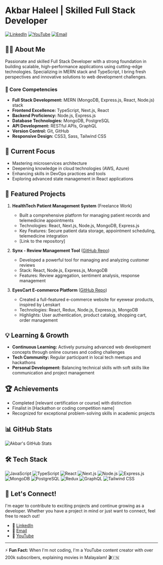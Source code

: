 # Akbar Haleel | Skilled Full Stack Developer

[![LinkedIn](https://img.shields.io/badge/-LinkedIn-0077B5?style=flat&logo=linkedin&logoColor=white)](https://www.linkedin.com/in/akbar-haleel-90b126281/)
[![YouTube](https://img.shields.io/badge/-YouTube-FF0000?style=flat&logo=youtube&logoColor=white)](https://www.youtube.com/@A3_series)
[![Email](https://img.shields.io/badge/-Email-D14836?style=flat&logo=gmail&logoColor=white)](mailto:akbarhaleel508@gmail.com)

## 👨‍💻 About Me

Passionate and skilled Full Stack Developer with a strong foundation in building scalable, high-performance applications using cutting-edge technologies. Specializing in MERN stack and TypeScript, I bring fresh perspectives and innovative solutions to web development challenges.

### 🔧 Core Competencies

- **Full Stack Development:** MERN (MongoDB, Express.js, React, Node.js) stack
- **Frontend Excellence:** TypeScript, Next.js, React
- **Backend Proficiency:** Node.js, Express.js
- **Database Technologies:** MongoDB, PostgreSQL
- **API Development:** RESTful APIs, GraphQL
- **Version Control:** Git, GitHub
- **Responsive Design:** CSS3, Sass, Tailwind CSS

## 🚀 Current Focus

- Mastering microservices architecture
- Deepening knowledge in cloud technologies (AWS, Azure)
- Enhancing skills in DevOps practices and tools
- Exploring advanced state management in React applications

## 🌟 Featured Projects

1. **HealthTech Patient Management System** (Freelance Work)
   - Built a comprehensive platform for managing patient records and telemedicine appointments
   - Technologies: React, Next.js, Node.js, MongoDB, Express.js
   - Key Features: Secure patient data storage, appointment scheduling, telemedicine integration
   - [Link to the repository]

2. **Synx - Review Management Tool** ([GitHub Repo](https://github.com/Akbarhaleel1/Synx))
   - Developed a powerful tool for managing and analyzing customer reviews
   - Stack: React, Node.js, Express.js, MongoDB
   - Features: Review aggregation, sentiment analysis, response management

3. **EyesCart E-commerce Platform** ([GitHub Repo](https://github.com/Akbarhaleel1/ecommerce-eyescart))
   - Created a full-featured e-commerce website for eyewear products, inspired by Lenskart
   - Technologies: React, Redux, Node.js, Express.js, MongoDB
   - Highlights: User authentication, product catalog, shopping cart, order management

## 💡 Learning & Growth

- **Continuous Learning:** Actively pursuing advanced web development concepts through online courses and coding challenges
- **Tech Community:** Regular participant in local tech meetups and hackathons
- **Personal Development:** Balancing technical skills with soft skills like communication and project management

## 🏆 Achievements

- Completed [relevant certification or course] with distinction
- Finalist in [Hackathon or coding competition name]
- Recognized for exceptional problem-solving skills in academic projects

## 📊 GitHub Stats

![Akbar's GitHub Stats](https://github-readme-stats.vercel.app/api?username=Akbarhaleel1&show_icons=true&theme=radical)

## 🛠 Tech Stack

![JavaScript](https://img.shields.io/badge/-JavaScript-F7DF1E?logo=javascript&logoColor=black&style=flat)
![TypeScript](https://img.shields.io/badge/-TypeScript-007ACC?logo=typescript&logoColor=white&style=flat)
![React](https://img.shields.io/badge/-React-61DAFB?logo=react&logoColor=black&style=flat)
![Next.js](https://img.shields.io/badge/-Next.js-000000?logo=nextdotjs&logoColor=white&style=flat)
![Node.js](https://img.shields.io/badge/-Node.js-339933?logo=nodedotjs&logoColor=white&style=flat)
![Express.js](https://img.shields.io/badge/-Express.js-000000?logo=express&logoColor=white&style=flat)
![MongoDB](https://img.shields.io/badge/-MongoDB-47A248?logo=mongodb&logoColor=white&style=flat)
![PostgreSQL](https://img.shields.io/badge/-PostgreSQL-336791?logo=postgresql&logoColor=white&style=flat)
![Redux](https://img.shields.io/badge/-Redux-764ABC?logo=redux&logoColor=white&style=flat)
![GraphQL](https://img.shields.io/badge/-GraphQL-E10098?logo=graphql&logoColor=white&style=flat)
![Tailwind CSS](https://img.shields.io/badge/-Tailwind_CSS-38B2AC?logo=tailwind-css&logoColor=white&style=flat)

## 📣 Let's Connect!

I'm eager to contribute to exciting projects and continue growing as a developer. Whether you have a project in mind or just want to connect, feel free to reach out!

- 💼 [LinkedIn](https://www.linkedin.com/in/akbar-haleel-90b126281/)
- 📧 [Email](mailto:akbarhaleel508@gmail.com)
- 🎥 [YouTube](https://www.youtube.com/@A3_series)

---

⚡ **Fun Fact:** When I'm not coding, I'm a YouTube content creator with over 200k subscribers, explaining movies in Malayalam! 🎬🇮🇳
